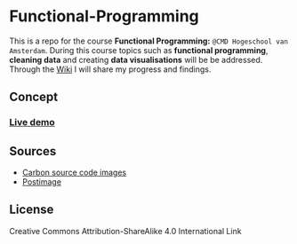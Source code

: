 # Functional-Programming
This is a repo for the course **Functional Programming:** `@CMD Hogeschool van Amsterdam`.
During this course topics such as **functional programming**, **cleaning data** and creating **data visualisations** will be be addressed. Through the [Wiki](https://github.com/randy554/Functional-Programming-21_22/wiki) I will share my progress and findings.

 ## Concept
 
 ### [Live demo](https://randy554.github.io/Functional-Programming-21_22/)
 
  ## Sources
 - [Carbon source code images](https://carbon.now.sh/) 
 - [Postimage](https://postimages.org/)

 
## License

Creative Commons Attribution-ShareAlike 4.0 International Link 
